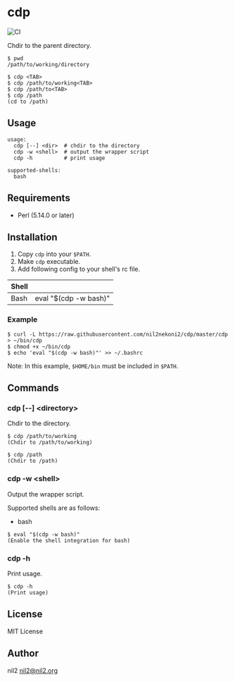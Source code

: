cdp
===

![CI](https://github.com/nil2nekoni/cdp/workflows/CI/badge.svg)

Chdir to the parent directory.

```
$ pwd
/path/to/working/directory

$ cdp <TAB>
$ cdp /path/to/working<TAB>
$ cdp /path/to<TAB>
$ cdp /path
(cd to /path)
```

Usage
-----

```
usage:
  cdp [--] <dir>  # chdir to the directory
  cdp -w <shell>  # output the wrapper script
  cdp -h          # print usage

supported-shells:
  bash
```

Requirements
------------

- Perl (5.14.0 or later)

Installation
------------

1. Copy `cdp` into your `$PATH`.
2. Make `cdp` executable.
3. Add following config to your shell's rc file.

| Shell |                       |
|-------|-----------------------|
| Bash  | eval "$(cdp -w bash)" |

### Example

```
$ curl -L https://raw.githubusercontent.com/nil2nekoni2/cdp/master/cdp > ~/bin/cdp
$ chmod +x ~/bin/cdp
$ echo 'eval "$(cdp -w bash)"' >> ~/.bashrc
```

Note: In this example, `$HOME/bin` must be included in `$PATH`.

Commands
--------

### cdp [--] \<directory\>

Chdir to the directory.

```
$ cdp /path/to/working
(Chdir to /path/to/working)

$ cdp /path
(Chdir to /path)
```

### cdp -w \<shell\>

Output the wrapper script.

Supported shells are as follows:

- bash

```
$ eval "$(cdp -w bash)"
(Enable the shell integration for bash)
```

### cdp -h

Print usage.

```
$ cdp -h
(Print usage)
```

License
-------

MIT License

Author
------

nil2 <nil2@nil2.org>
